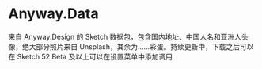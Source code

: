 # Anyway.Data
来自 Anyway.Design 的 Sketch 数据包，包含国内地址、中国人名和亚洲人头像，绝大部分照片来自 Unsplash，其余为……彩蛋。持续更新中，下载之后可以在 Sketch 52 Beta 及以上可以在设置菜单中添加调用
